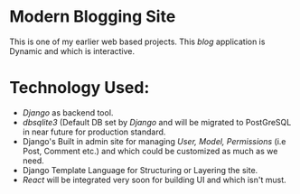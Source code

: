 # Modern Blogging Site 
This is one of my earlier web based projects. This *blog* application is Dynamic and which is interactive.

# Technology Used:

* *Django* as backend tool.
* *dbsqlite3* (Default DB set by *Django* and will be migrated to PostGreSQL in near future for production standard.
* Django's Built in admin site for managing *User, Model, Permissions* (i.e Post, Comment etc.) and which could be customized as much as we need.
* Django Template Language for Structuring or Layering the site.
* *React* will be integrated very soon for building UI and which isn't must.

